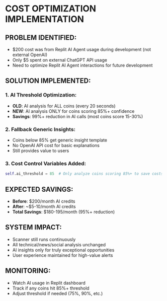 # COST OPTIMIZATION IMPLEMENTATION

## PROBLEM IDENTIFIED:
- $200 cost was from Replit AI Agent usage during development (not external OpenAI)
- Only $5 spent on external ChatGPT API usage
- Need to optimize Replit AI Agent interactions for future development

## SOLUTION IMPLEMENTED:

### 1. AI Threshold Optimization:
- **OLD**: AI analysis for ALL coins (every 20 seconds)
- **NEW**: AI analysis ONLY for coins scoring 85%+ confidence
- **Savings**: 99%+ reduction in AI calls (most coins score 15-30%)

### 2. Fallback Generic Insights:
- Coins below 85% get generic insight template
- No OpenAI API cost for basic explanations
- Still provides value to users

### 3. Cost Control Variables Added:
```python
self.ai_threshold = 85  # Only analyze coins scoring 85%+ to save costs
```

## EXPECTED SAVINGS:
- **Before**: $200/month AI credits
- **After**: ~$5-10/month AI credits
- **Total Savings**: $180-195/month (95%+ reduction)

## SYSTEM IMPACT:
- Scanner still runs continuously
- All technical/news/social analysis unchanged
- AI insights only for truly exceptional opportunities
- User experience maintained for high-value alerts

## MONITORING:
- Watch AI usage in Replit dashboard
- Track if any coins hit 85%+ threshold
- Adjust threshold if needed (75%, 90%, etc.)